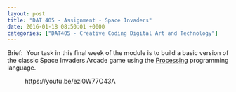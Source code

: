 ```yaml
---
layout: post
title: "DAT 405 - Assignment - Space Invaders"
date: 2016-01-18 08:50:01 +0000
categories: ["DAT405 - Creative Coding Digital Art and Technology"]
---
```


<p class="brief">Brief: &nbsp;Your task in this final week of the module is to build a basic version of the classic Space Invaders Arcade game using the <a href="http://www.processing.org">Processing</a> programming language.</p>

<figure class="wp-block-embed is-type-video is-provider-youtube wp-block-embed-youtube wp-embed-aspect-16-9 wp-has-aspect-ratio"><div class="wp-block-embed__wrapper">
https://youtu.be/ezi0W77O43A
</div></figure>
